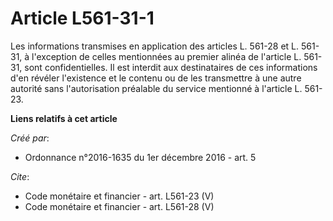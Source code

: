 # Article L561-31-1

Les informations transmises en application des articles L. 561-28 et L. 561-31, à l'exception de celles mentionnées au
premier alinéa de l'article L. 561-31, sont confidentielles. Il est interdit aux destinataires de ces informations d'en
révéler l'existence et le contenu ou de les transmettre à une autre autorité sans l'autorisation préalable du service
mentionné à l'article L. 561-23.

**Liens relatifs à cet article**

_Créé par_:

  - Ordonnance n°2016-1635 du 1er décembre 2016 - art. 5

_Cite_:

  - Code monétaire et financier - art. L561-23 (V)
  - Code monétaire et financier - art. L561-28 (V)
